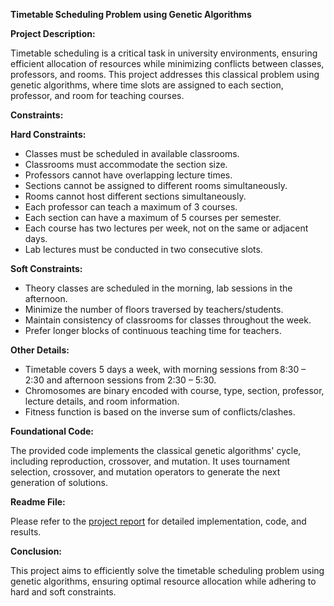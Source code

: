 **Timetable Scheduling Problem using Genetic Algorithms**

**Project Description:**

Timetable scheduling is a critical task in university environments, ensuring efficient allocation of resources while minimizing conflicts between classes, professors, and rooms. This project addresses this classical problem using genetic algorithms, where time slots are assigned to each section, professor, and room for teaching courses.

**Constraints:**

**Hard Constraints:**
- Classes must be scheduled in available classrooms.
- Classrooms must accommodate the section size.
- Professors cannot have overlapping lecture times.
- Sections cannot be assigned to different rooms simultaneously.
- Rooms cannot host different sections simultaneously.
- Each professor can teach a maximum of 3 courses.
- Each section can have a maximum of 5 courses per semester.
- Each course has two lectures per week, not on the same or adjacent days.
- Lab lectures must be conducted in two consecutive slots.

**Soft Constraints:**
- Theory classes are scheduled in the morning, lab sessions in the afternoon.
- Minimize the number of floors traversed by teachers/students.
- Maintain consistency of classrooms for classes throughout the week.
- Prefer longer blocks of continuous teaching time for teachers.

**Other Details:**
- Timetable covers 5 days a week, with morning sessions from 8:30 – 2:30 and afternoon sessions from 2:30 – 5:30.
- Chromosomes are binary encoded with course, type, section, professor, lecture details, and room information.
- Fitness function is based on the inverse sum of conflicts/clashes.

**Foundational Code:**

The provided code implements the classical genetic algorithms' cycle, including reproduction, crossover, and mutation. It uses tournament selection, crossover, and mutation operators to generate the next generation of solutions.

**Readme File:**

Please refer to the [project report](Project_Report) for detailed implementation, code, and results.

**Conclusion:**

This project aims to efficiently solve the timetable scheduling problem using genetic algorithms, ensuring optimal resource allocation while adhering to hard and soft constraints.
